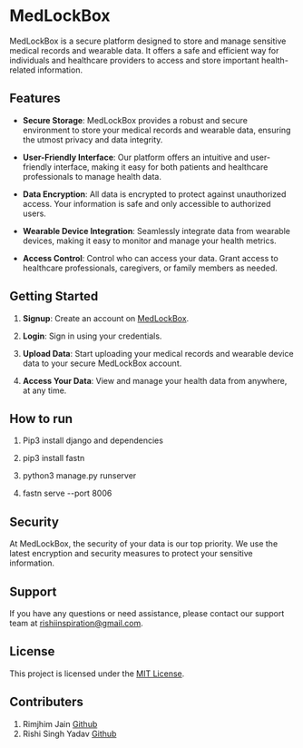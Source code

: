 # MedLockBox

MedLockBox is a secure platform designed to store and manage sensitive medical records and wearable data. It offers a safe and efficient way for individuals and healthcare providers to access and store important health-related information.

## Features

- **Secure Storage**: MedLockBox provides a robust and secure environment to store your medical records and wearable data, ensuring the utmost privacy and data integrity.

- **User-Friendly Interface**: Our platform offers an intuitive and user-friendly interface, making it easy for both patients and healthcare professionals to manage health data.

- **Data Encryption**: All data is encrypted to protect against unauthorized access. Your information is safe and only accessible to authorized users.

- **Wearable Device Integration**: Seamlessly integrate data from wearable devices, making it easy to monitor and manage your health metrics.

- **Access Control**: Control who can access your data. Grant access to healthcare professionals, caregivers, or family members as needed.

## Getting Started

1. **Signup**: Create an account on [MedLockBox](https://localhost:8000).

2. **Login**: Sign in using your credentials.

3. **Upload Data**: Start uploading your medical records and wearable device data to your secure MedLockBox account.

4. **Access Your Data**: View and manage your health data from anywhere, at any time.
## How to run


1. Pip3 install django and dependencies

2. pip3 install fastn

3. python3 manage.py runserver

4. fastn serve --port 8006

## Security

At MedLockBox, the security of your data is our top priority. We use the latest encryption and security measures to protect your sensitive information.

## Support

If you have any questions or need assistance, please contact our support team at [rishiinspiration@gmail.com](mailto:@rishiinspiration@gmail.com).

## License

This project is licensed under the [MIT License](LICENSE).

## Contributers

1. Rimjhim Jain [Github](www.github.com/rimjhimjain)
2. Rishi Singh Yadav [Github](www.github.com/rishisy)
